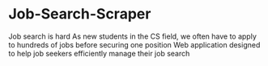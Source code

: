 # Job-Search-Scraper
Job search is hard As new students in the CS field, we often have to apply to hundreds of jobs before securing one position  Web application designed to help job seekers efficiently manage their job search
